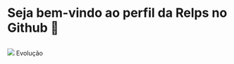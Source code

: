 <h1> Seja bem-vindo ao perfil da Relps no Github 💚</h1>

<h2></h2>

<img src="https://img.icons8.com/offices/30/000000/bullish.png"/>
Evolução

<br>
<br>

